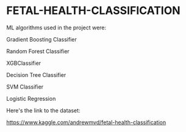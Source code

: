 # FETAL-HEALTH-CLASSIFICATION 

ML algorithms used in the project were:

  Gradient Boosting Classifier

  Random Forest Classifier

  XGBClassifier

  Decision Tree Classifier

  SVM Classifier

  Logistic Regression

Here's the link to the dataset:

https://www.kaggle.com/andrewmvd/fetal-health-classification
